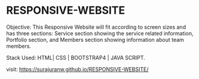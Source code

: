 # RESPONSIVE-WEBSITE
Objective: This Responsive Website will fit according to screen sizes and has three sections: Service section showing the service related information, Portfolio section, and Members section showing information about team members.

Stack Used: HTML| CSS | BOOTSTRAP4 | JAVA SCRIPT.

visit: https://surajuranw.github.io/RESPONSIVE-WEBSITE/
